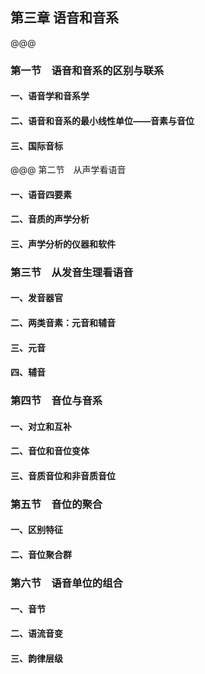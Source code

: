## 第三章 语音和音系

@@@
### 第一节　语音和音系的区别与联系
#### 一、语音学和音系学
#### 二、语音和音系的最小线性单位——音素与音位
#### 三、国际音标
@@@
第二节　从声学看语音
#### 一、语音四要素
#### 二、音质的声学分析
#### 三、声学分析的仪器和软件

### 第三节　从发音生理看语音

#### 一、发音器官
#### 二、两类音素：元音和辅音
#### 三、元音
#### 四、辅音

### 第四节　音位与音系

#### 一、对立和互补
#### 二、音位和音位变体
#### 三、音质音位和非音质音位

### 第五节　音位的聚合

#### 一、区别特征
#### 二、音位聚合群

### 第六节　语音单位的组合

#### 一、音节
#### 二、语流音变
#### 三、韵律层级